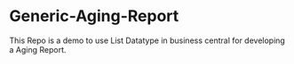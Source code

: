 # Generic-Aging-Report
This Repo is a demo to use List Datatype in business central for developing a Aging Report.
